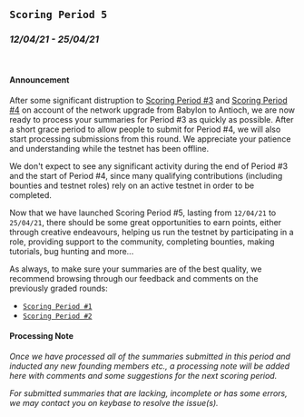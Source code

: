 ## `Scoring Period 5`
### _12/04/21 - 25/04/21_
<br>

#### Announcement

After some significant distruption to [Scoring Period #3](/scoring-periods/3.md) and [Scoring Period #4](/scoring-periods/4.md) on account of the network upgrade from Babylon to Antioch, we are now ready to process your summaries for Period #3 as quickly as possible. After a short grace period to allow people to submit for Period #4, we will also start processing submissions from this round. We appreciate your patience and understanding while the testnet has been offline.

We don't expect to see any significant activity during the end of Period #3 and the start of Period #4, since many qualifying contributions (including bounties and testnet roles) rely on an active testnet in order to be completed.

Now that we have launched Scoring Period #5, lasting from `12/04/21` to `25/04/21`, there should be some great opportunities to earn points, either through creative endeavours, helping us run the testnet by participating in a role, providing support to the community, completing bounties, making tutorials, bug hunting and more...

As always, to make sure your summaries are of the best quality, we recommend browsing through our feedback and comments on the previously graded rounds:
- [`Scoring Period #1`](/scoring-periods/1.md)
- [`Scoring Period #2`](/scoring-periods/2.md)


#### Processing Note

_Once we have processed all of the summaries submitted in this period and inducted any new founding members etc., a processing note will be added here with comments and some suggestions for the next scoring period._

_For submitted summaries that are lacking, incomplete or has some errors, we may contact you on keybase to resolve the issue(s)._

